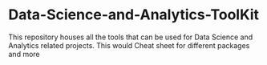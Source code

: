 # Data-Science-and-Analytics-ToolKit
This repository houses all the tools that can be used for Data Science and Analytics related projects. This would Cheat sheet for different packages and more
